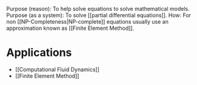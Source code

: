 Purpose (reason): To help solve equations to solve mathematical models.
Purpose (as a system): To solve [[partial differential equations]].
How: For non [[NP-Completeness|NP-complete]] equations usually use an approximation known as [[Finite Element Method]].
# Applications
- [[Computational Fluid Dynamics]]
- [[Finite Element Method]]